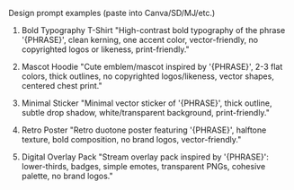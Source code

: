 Design prompt examples (paste into Canva/SD/MJ/etc.)

1) Bold Typography T-Shirt
"High-contrast bold typography of the phrase '{PHRASE}', clean kerning, one accent color, vector-friendly, no copyrighted logos or likeness, print-friendly."

2) Mascot Hoodie
"Cute emblem/mascot inspired by '{PHRASE}', 2-3 flat colors, thick outlines, no copyrighted logos/likeness, vector shapes, centered chest print."

3) Minimal Sticker
"Minimal vector sticker of '{PHRASE}', thick outline, subtle drop shadow, white/transparent background, print-friendly."

4) Retro Poster
"Retro duotone poster featuring '{PHRASE}', halftone texture, bold composition, no brand logos, vector-friendly."

5) Digital Overlay Pack
"Stream overlay pack inspired by '{PHRASE}': lower-thirds, badges, simple emotes, transparent PNGs, cohesive palette, no brand logos."
